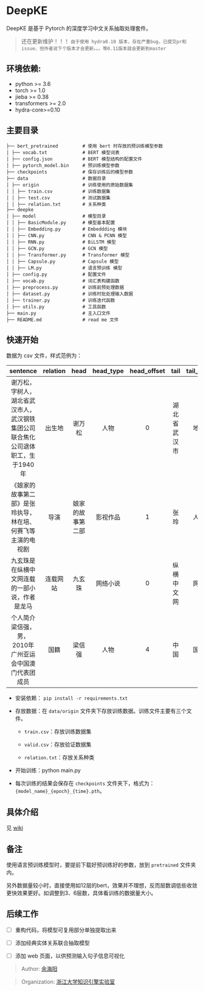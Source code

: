 # DeepKE

DeepKE 是基于 Pytorch 的深度学习中文关系抽取处理套件。

> 还在更新维护！！！
`由于使用 hydra0.10 版本，存在严重bug，已提交pr和issue，但作者说下个版本才会更新。。。等0.11版本就会更新到master`

## 环境依赖:

- python >= 3.6
- torch >= 1.0
- jieba >= 0.38
- transformers >= 2.0
- hydra-core>=0.10


## 主要目录

```
├── bert_pretrained         # 使用 bert 时存放的预训练模型参数
│ ├── vocab.txt             # BERT 模型词表
│ ├── config.json           # BERT 模型结构的配置文件
│ ├── pytorch_model.bin     # 预训练模型参数
├── checkpoints             # 保存训练后的模型参数
├── data                    # 数据目录
│ ├── origin                # 训练使用的原始数据集
│ │ ├── train.csv           # 训练数据集
│ │ ├── test.csv            # 测试数据集
│ │ ├── relation.txt        # 关系种类
├── deepke
│ ├── model                 # 模型目录
│ │ ├── BasicModule.py      # 模型基本配置
│ │ ├── Embedding.py        # Embeddding 模块
│ │ ├── CNN.py              # CNN & PCNN 模型
│ │ ├── RNN.py              # BiLSTM 模型
│ │ ├── GCN.py              # GCN 模型
│ │ ├── Transformer.py      # Transformer 模型
│ │ ├── Capsule.py          # Capsule 模型
│ │ ├── LM.py               # 语言预训练 模型
│ ├── config.py             # 配置文件
│ ├── vocab.py              # 词汇表构建函数
│ ├── preprocess.py         # 训练前预处理数据
│ ├── dataset.py            # 训练时批处理输入数据
│ ├── trainer.py            # 训练迭代函数
│ ├── utils.py              # 工具函数
├── main.py                 # 主入口文件
├── README.md               # read me 文件
```

## 快速开始

数据为 csv 文件，样式范例为：


sentence|relation|head|head_type|head_offset|tail|tail_type|tail_offset
:---:|:---:|:---:|:---:|:---:|:---:|:---:|:---:
谢万松，字树人，湖北省武汉市人，武汉钢铁集团公司联合焦化公司退体职工，生于1940年|出生地|谢万松|人物|0|湖北省武汉市|地点|8
《娘家的故事第二部》是张玲执导，林在培、何赛飞等主演的电视剧|导演|娘家的故事第二部|影视作品|1|张玲|人物|11
九玄珠是在纵横中文网连载的一部小说，作者是龙马|连载网站|九玄珠|网络小说|0|纵横中文网|网站|5
个人简介梁信强，男，2010年广州亚运会中国澳门代表团成员|国籍|梁信强|人物|4|中国|国家|20

- 安装依赖： `pip install -r requirements.txt`

- 存放数据：在 `data/origin` 文件夹下存放训练数据。训练文件主要有三个文件。

  - `train.csv`：存放训练数据集

  - `valid.csv`：存放验证数据集

  - `relation.txt`：存放关系种类

- 开始训练：python main.py

- 每次训练的结果会保存在 `checkpoints` 文件夹下，格式为：`{model_name}_{epoch}_{time}.pth`。

## 具体介绍

见 [wiki](https://github.com/zjunlp/deepke/wiki)


## 备注

使用语言预训练模型时，要提前下载好预训练好的参数，放到 `pretrained` 文件夹内。

另外数据量较小时，直接使用如12层的bert，效果并不理想，反而层数调低些收敛更快效果更好。如调整到3、6层数，具体看训练的数据量大小。


## 后续工作

- [ ] 重构代码，将模型可复用部分单独提取出来
- [ ] 添加经典实体关系联合抽取模型
- [ ] 添加 web 页面，以供预测输入句子信息可视化


> Author: [余海阳](mailto:yuhaiyang@zju.edu.cn)

> Organization: [浙江大学知识引擎实验室](http://openkg.cn/)
